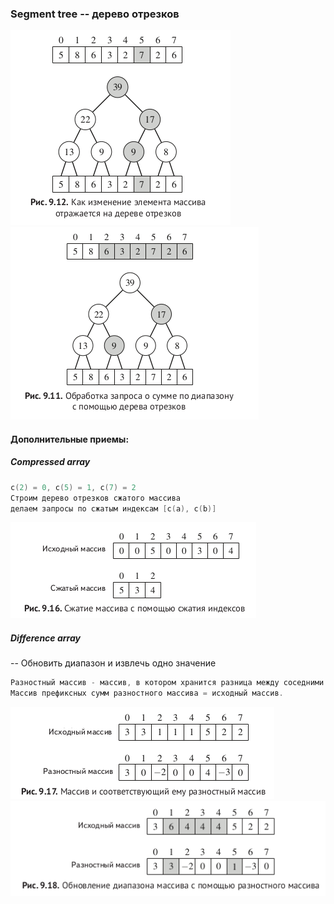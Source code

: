 ### Segment tree -- дерево отрезков

![](img/add.png)
![](img/sum.png)

#### Дополнительные приемы:


##### Compressed array

```c++
c(2) = 0, c(5) = 1, c(7) = 2
Строим дерево отрезков сжатого массива
делаем запросы по сжатым индексам [c(a), c(b)]
```

![](img/compressed_arr.png)

##### Difference array

-- Обновить диапазон и извлечь одно значение

```c++
Разностный массив - массив, в котором хранится разница между соседними элементами.
Массив префиксных сумм разностного массива = исходный массив.
```

![](img/diff_arr.png)
![](img/diff_arr_add.png)